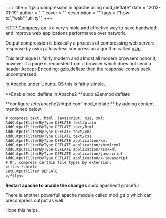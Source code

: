 
+++
title = "gzip compression in apache using mod_deflate"
date = "2013-01-19"
author = " "
cover = ""
description = ""
tags = ["how to","web","utility"]
+++

[HTTP Compression](http://en.wikipedia.org/wiki/HTTP_compression) is a very simple and effective way to save bandwidth and improve web applications performance over network.

 Output compression is basically a process of compressing web servers response by using a loss-less compression algorithm called [gzip](http://en.wikipedia.org/wiki/Deflate). 

 This technique is fairly modern and almost all modern browsers honor it, however if a page is requested from a browser which does not send a header Accept-Encoding: gzip,deflate then the response comes back uncompressed.

 In Apache under Ubuntu OS this is fairly simple.

 **Enable mod\_deflate in Apache2 **sudo a2enmod deflate

 **configure /etc/apache2/httpd.conf mod\_deflate ** by adding content mentioned below.

 ```
# compress text, html, javascript, css, xml:
AddOutputFilterByType DEFLATE text/plain
AddOutputFilterByType DEFLATE text/html
AddOutputFilterByType DEFLATE text/xml
AddOutputFilterByType DEFLATE text/css
AddOutputFilterByType DEFLATE application/xml
AddOutputFilterByType DEFLATE application/xhtml+xml
AddOutputFilterByType DEFLATE application/rss+xml
AddOutputFilterByType DEFLATE application/javascript
AddOutputFilterByType DEFLATE application/x-javascript
# Or, compress certain file types by extension:
<files *.html>
SetOutputFilter DEFLATE
</files>

```
 **Restart apache to anable the changes** sudo apachectl graceful 

  There is another powerfull apache module called mod\_gzip which can precompress output as well. 

 Hope this helps.



